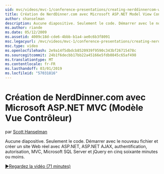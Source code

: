 ```yaml
---
uid: mvc/videos/mvc-1/conference-presentations/creating-nerddinnercom-with-microsoft-aspnet-model-view-controller-mvc
title: Création de NerdDinner.com avec Microsoft ASP.NET Model View Controller (MVC) | Microsoft Docs
author: shanselman
description: Aucune diapositive. Seulement le code. Démarrer avec le nouveau fichier et de créer un site Web réel avec ASP.NET, ASP.NET AJAX, authentification, autorisation, MVC, Microsoft SQL Server et...
ms.author: riande
ms.date: 05/12/2009
ms.assetid: 4009c18d-cde6-4bbb-b1a4-ae0c6b3f8091
msc.legacyurl: /mvc/videos/mvc-1/conference-presentations/creating-nerddinnercom-with-microsoft-aspnet-model-view-controller-mvc
msc.type: video
ms.openlocfilehash: 2e9a14f5dbdcb8520939f9590c343bf26715478c
ms.sourcegitcommit: 24b1f6decbb17bb22a45166e5fdb0845c65af498
ms.translationtype: MT
ms.contentlocale: fr-FR
ms.lasthandoff: 03/01/2019
ms.locfileid: "57031816"
---
```

<a name="creating-nerddinnercom-with-microsoft-aspnet-model-view-controller-mvc"></a>Création de NerdDinner.com avec Microsoft ASP.NET MVC (Modèle Vue Contrôleur)
====================
par [Scott Hanselman](https://github.com/shanselman)

Aucune diapositive. Seulement le code. Démarrer avec le nouveau fichier et créer un site Web réel avec ASP.NET, ASP.NET AJAX, authentification, autorisation, MVC, Microsoft SQL Server et jQuery en cinq soixante minutes ou moins.

[&#9654;Regardez la vidéo (71 minutes)](https://channel9.msdn.com/Blogs/ASP-NET-Site-Videos/creating-nerddinnercom-with-microsoft-aspnet-model-view-controller-mvc)
